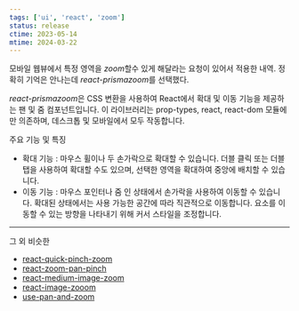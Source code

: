 ```yaml
---
tags: ['ui', 'react', 'zoom']
status: release
ctime: 2023-05-14
mtime: 2024-03-22
---
```


모바일 웹뷰에서 특정 영역을 *zoom*할수 있게 해달라는 요청이 있어서 적용한 내역. 정확히 기억은 안나는데 *react-prismazoom*를 선택했다.

*react-prismazoom*은 CSS 변환을 사용하여 React에서 확대 및 이동 기능을 제공하는 팬 및 줌 컴포넌트입니다. 이 라이브러리는 prop-types, react, react-dom 모듈에만 의존하며, 데스크톱 및 모바일에서 모두 작동합니다.

주요 기능 및 특징

- 확대 기능 : 마우스 휠이나 두 손가락으로 확대할 수 있습니다. 더블 클릭 또는 더블 탭을 사용하여 확대할 수도 있으며, 선택한 영역을 확대하여 중앙에 배치할 수 있습니다.
- 이동 기능 : 마우스 포인터나 줌 인 상태에서 손가락을 사용하여 이동할 수 있습니다. 확대된 상태에서는 사용 가능한 공간에 따라 직관적으로 이동합니다. 요소를 이동할 수 있는 방향을 나타내기 위해 커서 스타일을 조정합니다.

---

그 외 비슷한

- [react-quick-pinch-zoom](https://github.com/retyui/react-quick-pinch-zoom)
- [react-zoom-pan-pinch](https://prc5.github.io/react-zoom-pan-pinch)
- [react-medium-image-zoom](https://github.com/rpearce/react-medium-image-zoom)
- [react-image-zooom](https://mario-duarte.github.io/react-image-zooom)
- [use-pan-and-zoom](https://github.com/wouterraateland/use-pan-and-zoom)